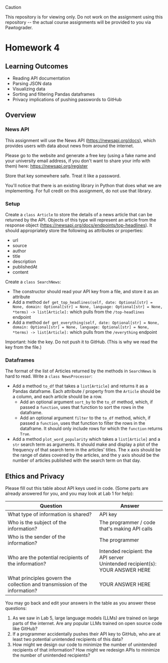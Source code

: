 > [!CAUTION]
> This repository is for viewing only. Do not work on the assignment using this repository -- the actual course assignments will be provided to you via Pawtograder.

# Homework 4

## Learning Outcomes

- Reading API documentation
- Parsing JSON data
- Visualizing data
- Sorting and filtering Pandas dataframes
- Privacy implications of pushing passwords to GitHub

## Overview

### News API

This assignment will use the News API (https://newsapi.org/docs), which provides users with data about news from around the internet.

Please go to the website and generate a free key (using a fake name and your university email address, if you don't want to share your info with them) here: https://newsapi.org/register

Store that key somewhere safe. Treat it like a password.

You'll notice that there is an existing library in Python that does what we are implementing. For full credit on this assignment, do not use that library.

### Setup

Create a `class Article` to store the details of a news article that can be returned by the API.
Objects of this type will represent an article from the response object (https://newsapi.org/docs/endpoints/top-headlines).
It should appropriately store the following as attributes or properties:
- url
- source
- author
- title
- description
- publishedAt
- content

Create a `class SearchNews`:
- The constructor should read your API key from a file, and store it as an attribute
- Add a method `def get_top_headlines(self, date: Optional[str] = None, domain: Optional[str] = None, language: Optional[str] = None, *terms) -> list[Article]:` which pulls from the `/top-headlines` endpoint
- Add a method `def get_everything(self, date: Optional[str] = None, domain: Optional[str] = None, language: Optional[str] = None, *terms) -> list[Article]:` which pulls from the `/everything` endpoint

Important: hide the key. Do not push it to GitHub. (This is why we read the key from the file.)

### Dataframes

The format of the list of Articles returned by the methods in `SearchNews` is hard to read.
Write a `class NewsProcessor`:
- Add a method `to_df` that takes a `list[Article]` and returns it as a Pandas dataframe. Each attribute / property from the `Article` should be a column, and each article should be a row.
  - Add an optional argument `sort_by` to the `to_df` method, which, if passed a `function`, uses that function to sort the rows in the dataframe.
  - Add an optional argument `filter` to the `to_df` method, which, if passed a `function`, uses that function to filter the rows in the dataframe. It should only include rows for which the `function` returns `True`.
- Add a method `plot_word_popularity` which takes a `list[Article]` and a `str` search term as arguments. It should make and display a plot of the frequency of that search term in the articles' titles. The x axis should be the range of dates covered by the articles, and the y axis should be the number of articles published with the search term on that day.

## Ethics and Privacy

Please fill out this table about API keys used in code. (Some parts are already answered for you, and you may look at Lab 1 for help):

| Question | Answer |
| -------- | ------ |
| What type of information is shared? | API key |
| Who is the subject of the information? | The programmer / code that's making API calls |
| Who is the sender of the information? | The programmer |
| Who are the potential recipients of the information? | Intended recipient: the API server<br />Unintended recipient(s): YOUR ANSWER HERE |
| What principles govern the collection and transmission of the information? | YOUR ANSWER HERE |

You may go back and edit your answers in the table as you answer these questions:
1. As we saw in Lab 5, large language models (LLMs) are trained on large parts of the internet. Are any popular LLMs trained on open source code like GitHub?
2. If a programmer accidentally pushes their API key to GitHub, who are at least two potential unintended recipients of this data?
3. How might we design our code to minimize the number of unintended recipients of that information? How might we redesign APIs to minimize the number of unintended recipients?
